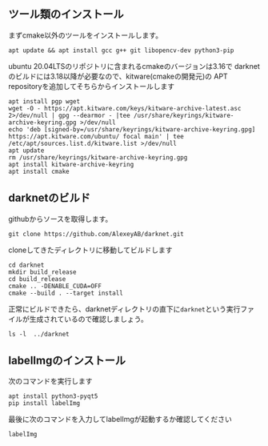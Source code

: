 ## ツール類のインストール
まずcmake以外のツールをインストールします。
```
apt update && apt install gcc g++ git libopencv-dev python3-pip
```
ubuntu 20.04LTSのリポジトリに含まれるcmakeのバージョンは3.16で
darknetのビルドには3.18以降が必要なので、kitware(cmakeの開発元)の
APT repositoryを追加してそちらからインストールします

```
apt install pgp wget
wget -O - https://apt.kitware.com/keys/kitware-archive-latest.asc 2>/dev/null | gpg --dearmor - |tee /usr/share/keyrings/kitware-archive-keyring.gpg >/dev/null
echo 'deb [signed-by=/usr/share/keyrings/kitware-archive-keyring.gpg] https://apt.kitware.com/ubuntu/ focal main' | tee /etc/apt/sources.list.d/kitware.list >/dev/null
apt update
rm /usr/share/keyrings/kitware-archive-keyring.gpg
apt install kitware-archive-keyring
apt install cmake
```

## darknetのビルド
githubからソースを取得します。
```
git clone https://github.com/AlexeyAB/darknet.git
```
cloneしてきたディレクトリに移動してビルドします
```
cd darknet
mkdir build_release
cd build_release
cmake .. -DENABLE_CUDA=OFF
cmake --build . --target install
```

正常にビルドできたら、darknetディレクトリの直下に`darknet`という実行ファイルが生成されているので確認しましょう。

```
ls -l  ../darknet
```

## labelImgのインストール
次のコマンドを実行します
```
apt install python3-pyqt5
pip install labelImg
```
最後に次のコマンドを入力してlabelImgが起動するか確認してください
```
labelImg
```
